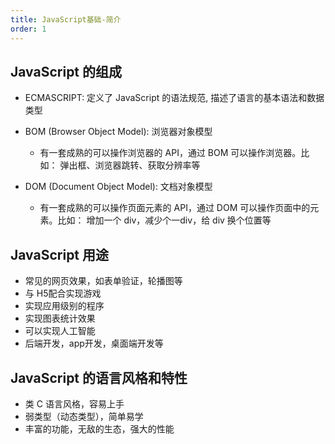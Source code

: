 ```yaml
---
title: JavaScript基础-简介
order: 1
---
```


## JavaScript 的组成

+ ECMASCRIPT: 定义了 JavaScript 的语法规范, 描述了语言的基本语法和数据类型
+ BOM (Browser Object Model): 浏览器对象模型

  + 有一套成熟的可以操作浏览器的 API，通过 BOM 可以操作浏览器。比如： 弹出框、浏览器跳转、获取分辨率等
+ DOM (Document Object Model): 文档对象模型
  + 有一套成熟的可以操作页面元素的 API，通过 DOM 可以操作页面中的元素。比如： 增加一个 div，减少个一div，给 div 换个位置等

## JavaScript 用途

+ 常见的网页效果，如表单验证，轮播图等
+ 与 H5配合实现游戏
+ 实现应用级别的程序
+ 实现图表统计效果
+ 可以实现人工智能
+ 后端开发，app开发，桌面端开发等

## JavaScript 的语言风格和特性

- 类 C 语言风格，容易上手
- 弱类型（动态类型），简单易学
- 丰富的功能，无敌的生态，强大的性能
